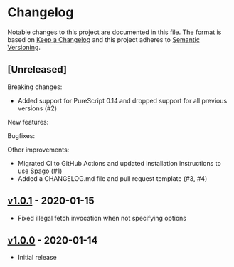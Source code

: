 # Changelog

Notable changes to this project are documented in this file. The format is based on [Keep a Changelog](https://keepachangelog.com/en/1.0.0/) and this project adheres to [Semantic Versioning](https://semver.org/spec/v2.0.0.html).

## [Unreleased]

Breaking changes:
- Added support for PureScript 0.14 and dropped support for all previous versions (#2)

New features:

Bugfixes:

Other improvements:
- Migrated CI to GitHub Actions and updated installation instructions to use Spago (#1)
- Added a CHANGELOG.md file and pull request template (#3, #4)

## [v1.0.1](https://github.com/purescript-web/purescript-web-fetch/releases/tag/v1.0.1) - 2020-01-15

- Fixed illegal fetch invocation when not specifying options

## [v1.0.0](https://github.com/purescript-web/purescript-web-fetch/releases/tag/v1.0.0) - 2020-01-14

- Initial release
